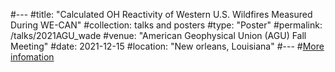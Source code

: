 #---
#title: "Calculated OH Reactivity of Western U.S. Wildfires Measured During WE-CAN"
#collection: talks and posters
#type: "Poster"
#permalink: /talks/2021AGU_wade
#venue: "American Geophysical Union (AGU) Fall Meeting"
#date: 2021-12-15
#location: "New orleans, Louisiana"
#---
#[More infomation](https://agu.confex.com/agu/fm21/meetingapp.cgi/Paper/910352)
